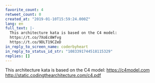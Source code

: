 ```yaml
---
favorite_count: 4
retweet_count: 0
created_at: "2019-01-10T15:59:24.000Z"
lang: en
full_text: |-
  This architecture kata is based on the C4 model: 
  https://t.co/7XoEc8Wfvg
  https://t.co/9DLT19CZeD
in_reply_to_screen_name: coderbyheart
in_reply_to_status_id_str: "1083391744518115329"
replies: []
---
```


This architecture kata is based on the C4 model: <https://c4model.com>
<http://static.codingthearchitecture.com/c4.pdf>
